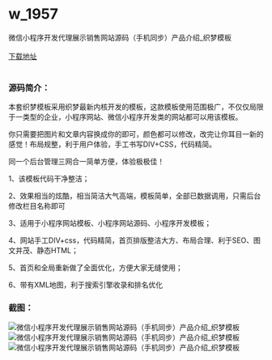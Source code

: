 # w_1957
微信小程序开发代理展示销售网站源码（手机同步）产品介绍_织梦模板
<br/></br>
[下载地址](https://www.uuid2.com/1957.html "下载地址")
<br/></br>
<h3>源码简介：</h3>
<p>本套织梦模板采用织梦最新内核开发的模板，这款模板使用范围极广，不仅仅局限于一类型的企业，小程序网站、微信小程序开发类的网站都可以用该模板。<p>
<p>你只需要把图片和文章内容换成你的即可，颜色都可以修改，改完让你耳目一新的感觉！布局规整，利于用户体验，手工书写DIV+CSS，代码精简。<p>
<p>同一个后台管理三网合一简单方便，体验极极佳！<p>
<p>1、该模板代码干净整洁；<p>
<p>2、效果相当的炫酷，相当简洁大气高端，模板简单，全部已数据调用，只需后台修改栏目名称即可<p>
<p>3、适用于小程序网站模板、小程序网站源码、小程序开发模板；<p>
<p>4、网站手工DIV+css，代码精简，首页排版整洁大方、布局合理、利于SEO、图文并茂、静态HTML；<p>
<p>5、首页和全局重新做了全面优化，方便大家无缝使用；<p>
<p>6、带有XML地图，利于搜索引擎收录和排名优化<p>
<h3>截图：</h3>
<img src="https://www.uuid2.com/wp-content/uploads/img/202201/478ac35706.jpg" alt="微信小程序开发代理展示销售网站源码（手机同步）产品介绍_织梦模板"><img src="https://www.uuid2.com/wp-content/uploads/img/202201/28d471a499.jpg" alt="微信小程序开发代理展示销售网站源码（手机同步）产品介绍_织梦模板"><img src="https://www.uuid2.com/wp-content/uploads/img/202201/b83d2ef307.jpg" alt="微信小程序开发代理展示销售网站源码（手机同步）产品介绍_织梦模板">
